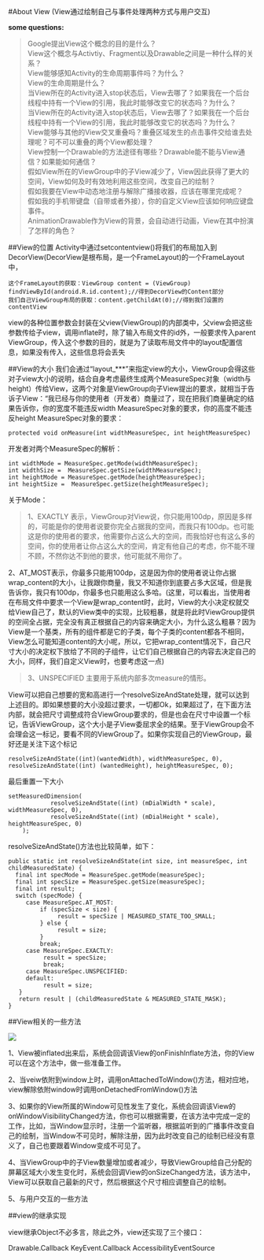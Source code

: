 #About View
(View通过绘制自己与事件处理两种方式与用户交互)  

**some questions:**
>Google提出View这个概念的目的是什么？  
>View这个概念与Activtiy、Fragment以及Drawable之间是一种什么样的关系？  
>View能够感知Activity的生命周期事件吗？为什么？  
>View的生命周期是什么？    
>当View所在的Activity进入stop状态后，View去哪了？如果我在一个后台线程中持有一个View的引用，我此时能够改变它的状态吗？为什么？  
>当View所在的Activity进入stop状态后，View去哪了？如果我在一个后台线程中持有一个View的引用，我此时能够改变它的状态吗？为什么？  
>View能够与其他的View交叉重叠吗？重叠区域发生的点击事件交给谁去处理呢？可不可以重叠的两个View都处理？  
>View控制一个Drawable的方法途径有哪些？Drawable能不能与View通信？如果能如何通信？  
>假如View所在的ViewGroup中的子View减少了，View因此获得了更大的空间，View如何及时有效地利用这些空间，改变自己的绘制？  
>假如我要在View中动态地注册与解除广播接收器，应该在哪里完成呢？  
>假如我的手机带键盘（自带或者外接），你的自定义View应该如何响应键盘事件。  
>AnimationDrawable作为View的背景，会自动进行动画，View在其中扮演了怎样的角色？

##View的位置
Activity中通过setcontentview()将我们的布局加入到DecorView(DecorView是根布局，是一个FrameLayout)的一个FrameLayout中，
	
	这个FrameLayout的获取：ViewGroup content = (ViewGroup) findViewById(android.R.id.content);//得到DecorView的Content部分
	我们自己ViewGroup布局的获取：content.getChildAt(0);//得到我们设置的contentView
view的各种位置参数会封装在父view(ViewGroup)的内部类中，父view会把这些参数传给子view，调用inflate时，除了输入布局文件的id外，一般要求传入parent ViewGroup，传入这个参数的目的，就是为了读取布局文件中的layout配置信息，如果没有传入，这些信息将会丢失

##View的大小
我们会通过“layout_***”来指定view的大小，ViewGroup会得这些对子view大小的说明，结合自身考虑最终生成两个MeasureSpec对象（width与height）传给View，这两个对象是ViewGroup向子View提出的要求，就相当于告诉子View：“我已经与你的使用者（开发者）商量过了，现在把我们商量确定的结果告诉你，你的宽度不能违反width MeasureSpec对象的要求，你的高度不能违反height MeasureSpec对象的要求：

	protected void onMeasure(int widthMeasureSpec, int heightMeasureSpec)
开发者对两个MeasureSpec的解析：

	int widthMode = MeasureSpec.getMode(widthMeasureSpec);
	int widthSize =  MeasureSpec.getSize(widthMeasureSpec);
	int heightMode = MeasureSpec.getMode(heightMeasureSpec);
	int heightSize =  MeasureSpec.getSize(heightMeasureSpec);

关于Mode：

>1、EXACTLY 表示，ViewGroup对View说，你只能用100dp，原因是多样的，可能是你的使用者说要你完全占据我的空间，而我只有100dp。也可能这是你的使用者的要求，他需要你占这么大的空间，而我恰好也有这么多的空间，你的使用者让你占这么大的空间，肯定有他自己的考虑，你不能不理不顾，不然你达不到他的要求，他可能就不用你了。
>
2、AT_MOST表示，你最多只能用100dp，这是因为你的使用者说让你占据wrap_content的大小，让我跟你商量，我又不知道你到底要占多大区域，但是我告诉你，我只有100dp，你最多也只能用这么多哈。(这里，可以看出，当使用者在布局文件中要求一个View是wrap_content时，此时，View的大小决定权就交给View自己了，默认的View类中的实现，比较粗暴，就是将此时ViewGroup提供的空间全占据，完全没有真正根据自己的内容来确定大小，为什么这么粗暴？因为View是一个基类，所有的组件都是它的子类，每个子类的content都各不相同，View怎么可能知道content的大小呢，所以，它把wrap_content情况下，自己尺寸大小的决定权下放给了不同的子组件，让它们自己根据自己的内容去决定自己的大小，同样，我们自定义View时，也要考虑这一点)

>3、UNSPECIFIED  主要用于系统内部多次measure的情形。

View可以把自己想要的宽和高进行一个resolveSizeAndState处理，就可以达到上述目的。即如果想要的大小没超过要求，一切都Ok，如果超过了，在下面方法内部，就会把尺寸调整成符合ViewGroup要求的，但是也会在尺寸中设置一个标记，告诉ViewGroup，这个大小是子View委屈求全的结果。至于ViewGroup会不会理会这一标记，要看不同的ViewGroup了。如果你实现自己的ViewGroup，最好还是关注下这个标记

	resolveSizeAndState((int)(wantedWidth), widthMeasureSpec, 0),    
    resolveSizeAndState((int) (wantedHeight), heightMeasureSpec, 0);
最后重置一下大小

	setMeasuredDimension(
                resolveSizeAndState((int) (mDialWidth * scale), widthMeasureSpec, 0),
                resolveSizeAndState((int) (mDialHeight * scale), heightMeasureSpec, 0)
        );

resolveSizeAndState()方法也比较简单，如下：


	public static int resolveSizeAndState(int size, int measureSpec, int childMeasuredState) {  
      final int specMode = MeasureSpec.getMode(measureSpec);  
      final int specSize = MeasureSpec.getSize(measureSpec);  
      final int result;  
      switch (specMode) {     
         case MeasureSpec.AT_MOST:         
             if (specSize < size) {            
                  result = specSize | MEASURED_STATE_TOO_SMALL;         
             } else {            
                  result = size;      
             }         
             break;      
         case MeasureSpec.EXACTLY:          
              result = specSize;      
              break;       
         case MeasureSpec.UNSPECIFIED:   
         default:        
              result = size;   
       }   
       return result | (childMeasuredState & MEASURED_STATE_MASK);
	}

##View相关的一些方法

![](http://upload-images.jianshu.io/upload_images/1371984-368cf794d4fe5f7b.png?imageMogr2/auto-orient/strip%7CimageView2/2)    
  
1、View被inflated出来后，系统会回调该View的onFinishInflate方法，你的View可以在这个方法中，做一些准备工作。  
  
2、当veiw依附到window上时，调用onAttachedToWindow()方法，相对应地，view解除依附window时调用onDetachedFromWindow()方法  

3、如果你的View所属的Window可见性发生了变化，系统会回调该View的onWindowVisibilityChanged方法，你也可以根据需要，在该方法中完成一定的工作，比如，当Window显示时，注册一个监听器，根据监听到的广播事件改变自己的绘制，当Window不可见时，解除注册，因为此时改变自己的绘制已经没有意义了，自己也要跟着Window变成不可见了。  
  
4、当ViewGroup中的子View数量增加或者减少，导致ViewGroup给自己分配的屏幕区域大小发生变化时，系统会回调View的onSizeChanged方法，该方法中，View可以获取自己最新的尺寸，然后根据这个尺寸相应调整自己的绘制。

5、与用户交互的一些方法

##view的继承实现

view继承Object不必多言，除此之外，view还实现了三个接口：
  
Drawable.Callback
KeyEvent.Callback
AccessibilityEventSource
